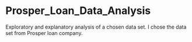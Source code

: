# Prosper_Loan_Data_Analysis
Exploratory and explanatory analysis of a chosen data set. I chose the data set from Prosper loan company.
